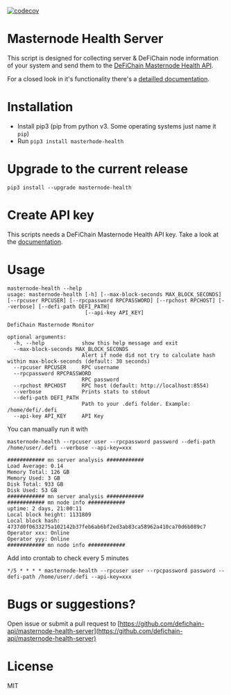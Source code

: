 [![codecov](https://codecov.io/gh/defichain-api/masternode-health-server/branch/master/graph/badge.svg?token=WWRB5IZN7A)](https://codecov.io/gh/defichain-api/masternode-health-server)


# Masternode Health Server
This script is designed for collecting server & DeFiChain node information of your system and send them to the [DeFiChain Masternode Health API](https://github.com/defichain-api/masternode-health).

For a closed look in it's functionality there's a [detailled documentation](https://docs.defichain-masternode-health.com/).

# Installation

- Install pip3 (pip from python v3. Some operating systems just name it ```pip```)
- Run ```pip3 install masterhode-health```

# Upgrade to the current release

```
pip3 install --upgrade masternode-health
```

# Create API key
This scripts needs a DeFiChain Masternode Health API key. Take a look at the [documentation](https://docs.defichain-masternode-health.com/#get-an-api-key).

# Usage

```
masternode-health --help
usage: masternode-health [-h] [--max-block-seconds MAX_BLOCK_SECONDS] [--rpcuser RPCUSER] [--rpcpassword RPCPASSWORD] [--rpchost RPCHOST] [--verbose] [--defi-path DEFI_PATH]
                         [--api-key API_KEY]

DefiChain Masternode Monitor

optional arguments:
  -h, --help            show this help message and exit
  --max-block-seconds MAX_BLOCK_SECONDS
                        Alert if node did not try to calculate hash within max-block-seconds (default: 30 seconds)
  --rpcuser RPCUSER     RPC username
  --rpcpassword RPCPASSWORD
                        RPC password
  --rpchost RPCHOST     RPC host (default: http://localhost:8554)
  --verbose             Prints stats to stdout
  --defi-path DEFI_PATH
                        Path to your .defi folder. Example: /home/defi/.defi
  --api-key API_KEY     API Key
```

You can manually run it with

```
masternode-health --rpcuser user --rpcpassword password --defi-path /home/user/.defi --verbose --api-key=xxx

############ mn server analysis ############
Load Average: 0.14
Memory Total: 126 GB
Memory Used: 3 GB
Disk Total: 933 GB
Disk Used: 53 GB
############ mn server analysis ############
############ mn node info ############
uptime: 2 days, 21:00:11
Local block height: 1131809
Local block hash: 4737d0f0633275a102142b37feb6ab6bf2ed3ab83ca58962a410ca70d6b089c7
Operator xxx: Online
Operator yyy: Online
############ mn node info ############
```

Add into crontab to check every 5 minutes

```
*/5 * * * * masternode-health --rpcuser user --rpcpassword password --defi-path /home/user/.defi --api-key=xxx
```

# Bugs or suggestions?
Open issue or submit a pull request to
[https://github.com/defichain-api/masternode-health-server](https://github.com/defichain-api/masternode-health-server)

# License
MIT
